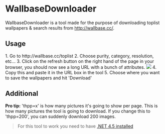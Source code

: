 WallbaseDownloader
==================

WallbaseDownloader is a tool made for the purpose of downloading toplist wallpapers & search results from http://wallbase.cc/.

<h2>Usage</h2>
  1. Go to http://wallbase.cc/toplist
  2. Choose purity, category, resolution, etc...
  3. Click on the refresh button on the right hand of the page in your browser, you should now see a long URL with a bunch of attributes.
  <img src="http://i.imgur.com/keSQkB3.png">
  4. Copy this and paste it in the URL box in the tool
  5. Choose where you want to save the wallpapers and hit 'Download'

<h2>Additional</h2>

<strong>Pro tip:</strong> 'thpp=x' is how many pictures it's going to show per page. This is how many pictures the tool is going to download.
If you change this to 'thpp=200', you can suddenly download 200 images.

<blockquote>For this tool to work you need to have <a href="http://www.microsoft.com/en-us/download/details.aspx?id=30653">.NET 4.5 installed</a></blockquote> 
